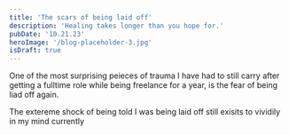 ```yaml
---
title: 'The scars of being laid off'
description: 'Healing takes longer than you hope for.'
pubDate: '10.21.23'
heroImage: '/blog-placeholder-3.jpg'
isDraft: true
---
```


One of the most surprising peieces of trauma I have had to still carry after getting a fulltime role while being freelance for a year, is the fear of being liad off again.

The extereme shock of being told I was being laid off still exisits to vividily in my mind currently
